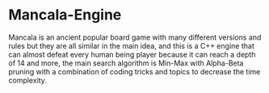 # Mancala-Engine
Mancala is an ancient popular board game with many different versions and rules but they are all similar in the main idea, and this is a C++ engine that can almost defeat every human being player because it can reach a depth of 14 and more, the main search algorithm is Min-Max with Alpha-Beta pruning with a combination of coding tricks and topics to decrease the time complexity.
